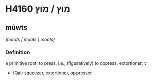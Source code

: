 # H4160 מוּץ / מוץ

## mûwts

_(moots | moots | moots)_

### Definition

a primitive root; to press, i.e., (figuratively) to oppress; extortioner; v

- (Qal) squeezer, extortioner, oppressor
